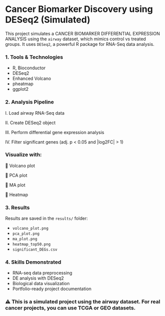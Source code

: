 # Cancer Biomarker Discovery using DESeq2 (Simulated)

This project simulates a CANCER BIOMARKER DIFFERENTIAL EXPRESSION ANALYSIS using the `airway` dataset, which mimics control vs treated groups. It uses `DESeq2`, a powerful R package for RNA-Seq data analysis.
### 1.	Tools & Technologies
-	R, Bioconductor
-	DESeq2
-	Enhanced Volcano
-	pheatmap
-	ggplot2

### 2.	Analysis Pipeline
I.	Load airway RNA-Seq data

II.	Create DESeq2 object

III.	Perform differential gene expression analysis

IV.	Filter significant genes (adj. p < 0.05 and |log2FC| > 1)

### Visualize with:

	Volcano plot

	PCA plot

	MA plot

	Heatmap


### 3.	Results
Results are saved in the `results/` folder:
-	`volcano_plot.png`
-	`pca_plot.png`
-	`ma_plot.png`
-	`heatmap_top50.png`
-	`significant_DEGs.csv`

### 4.	 Skills Demonstrated
-	RNA-seq data preprocessing
-	DE analysis with DESeq2
-	Biological data visualization
-	Portfolio-ready project documentation
  ### ⚠️ This is a simulated project using the airway dataset. For real cancer projects, you can use TCGA or GEO datasets.
